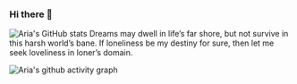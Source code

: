 ### Hi there 👋
![Aria's GitHub stats](https://github-readme-stats.vercel.app/api?username=ariaxo&theme=calm)
Dreams may dwell in life’s far shore,
but not survive in this harsh world’s bane.
If loneliness be my destiny for sure,
then let me seek loveliness in loner’s domain.


![Aria's github activity graph](https://github-readme-activity-graph.cyclic.app/graph?username=Ariaxo&theme=Default (cotton candy))
<!--
**ariaxo/ariaxo** is a ✨ _special_ ✨ repository because its `README.md` (this file) appears on your GitHub profile.

Here are some ideas to get you started:

- 🔭 I’m currently working on ...
- 🌱 I’m currently learning ...
- 👯 I’m looking to collaborate on ...
- 🤔 I’m looking for help with ...
- 💬 Ask me about ...
- 📫 How to reach me: ...
- 😄 Pronouns: ...
- ⚡ Fun fact: ...
-->
